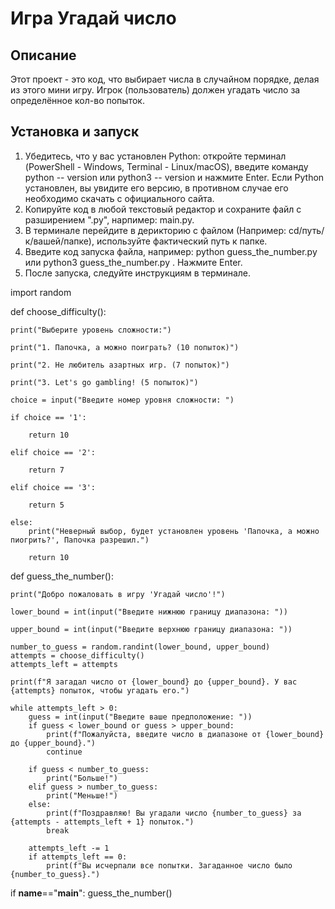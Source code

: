# Игра Угадай число

## Описание
Этот проект - это код, что выбирает числа в случайном порядке, делая из этого мини игру. Игрок (пользователь) должен угадать число за определённое кол-во попыток.

## Установка и запуск
1. Убедитесь, что у вас установлен Python:
   откройте терминал (PowerShell - Windows, Terminal - Linux/macOS), введите команду python -- version или python3 -- version и нажмите Enter. Если Python установлен, вы увидите его версию, в противном случае его необходимо скачать с официального сайта.
2. Копируйте код в любой текстовый редактор и сохраните файл с разширением ".py", нарпимер: main.py.
3. В терминале перейдите в дерикторию с файлом (Например: cd/путь/к/вашей/папке), используйте фактический путь к папке.
4. Введите код запуска файла, например: python guess_the_number.py или python3 guess_the_number.py . Нажмите Enter.
5. После запуска, следуйте инструкциям в терминале.



import random

def choose_difficulty():

    print("Выберите уровень сложности:")
    
    print("1. Папочка, а можно поиграть? (10 попыток)")
    
    print("2. Не любитель азартных игр. (7 попыток)")
    
    print("3. Let's go gambling! (5 попыток)")
    
    choice = input("Введите номер уровня сложности: ")
    
    if choice == '1':
    
        return 10
        
    elif choice == '2':
    
        return 7
        
    elif choice == '3':
    
        return 5
        
    else:
        print("Неверный выбор, будет установлен уровень 'Папочка, а можно пиогрить?', Папочка разрешил.")
        
        return 10

def guess_the_number():

    print("Добро пожаловать в игру 'Угадай число'!")
    
    lower_bound = int(input("Введите нижнюю границу диапазона: "))
    
    upper_bound = int(input("Введите верхнюю границу диапазона: "))
    
    number_to_guess = random.randint(lower_bound, upper_bound)
    attempts = choose_difficulty()
    attempts_left = attempts

    print(f"Я загадал число от {lower_bound} до {upper_bound}. У вас {attempts} попыток, чтобы угадать его.")

    while attempts_left > 0:
        guess = int(input("Введите ваше предположение: "))
        if guess < lower_bound or guess > upper_bound:
            print(f"Пожалуйста, введите число в диапазоне от {lower_bound} до {upper_bound}.")
            continue

        if guess < number_to_guess:
            print("Больше!")
        elif guess > number_to_guess:
            print("Меньше!")
        else:
            print(f"Поздравляю! Вы угадали число {number_to_guess} за {attempts - attempts_left + 1} попыток.")
            break

        attempts_left -= 1
        if attempts_left == 0:
            print(f"Вы исчерпали все попытки. Загаданное число было {number_to_guess}.")

if __name__=="__main__":
    guess_the_number()
